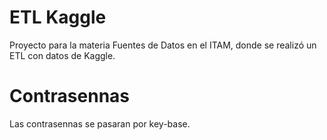 # ETL Kaggle
Proyecto para la materia Fuentes de Datos en el ITAM, donde se realizó un ETL con datos de Kaggle.

# Contrasennas
Las contrasennas se pasaran por key-base.
